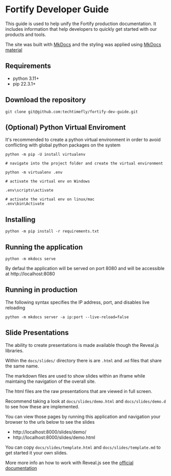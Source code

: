 
# Fortify Developer Guide

This guide is used to help unify the Fortify production documentation.
It includes information that help developers to quickly get started with our products and tools.

The site was built with [MkDocs](https://www.mkdocs.org/) and the styling was applied using [MkDocs  material](https://squidfunk.github.io/mkdocs-material/)

## Requirements
- python 3.11+
- pip 22.3.1+

## Download the repository

```
git clone git@github.com:techtimefly/fortify-dev-guide.git
```

## (Optional) Python Virtual Enviroment
It's recommended to create a python virtual environment in order to avoid conflicting with global python packages on the system

```
python -m pip -U install virtualenv

# navigate into the project folder and create the virtual environment

python -m virtualenv .env

# activate the virtual env on Windows

.env\scripts\activate

# activate the virtual env on linux/mac
.env\bin\Activate

```
## Installing
```
python -m pip install -r requirements.txt
```

## Running the application

```
python -m mkdocs serve
```

By defaul the application will be served on port 8080 and will be accessible at http://localhost:8080


## Running in production

The following syntax specifies the IP address, port, and disables live reloading

```
python -m mkdocs server -a ip:port --live-reload=false
```

## Slide Presentations
The ability to create presentations is made available though the Reveal.js libraries.

Within the `docs/slides/` directory there is are `.html` and .`md` files that share the same name.

The markdown files are used to show slides within an iframe while maintaing the navigation of the overall site.

The html files are the raw presentations that are viewed in full screen.

Recommend taking a look at `docs/slides/demo.html` and `docs/slides/demo.d` to see how these are implemented.

You can view those pages by running this application and navigation your browser to the urls below to see the slides
- http://localhost:8000/slides/demo/
- http://localhost:8000/slides/demo.html

You can copy `docs/slides/template.html` and `docs/slides/template.md` to get started it your own slides.

More more info an how to work with Reveal.js see the [official documentation](https://revealjs.com/)